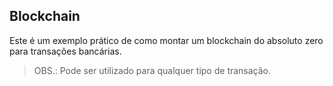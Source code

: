 ## Blockchain
Este é um exemplo prático de como montar um blockchain do absoluto zero para transações bancárias.

> OBS.: Pode ser utilizado para qualquer tipo de transação.
